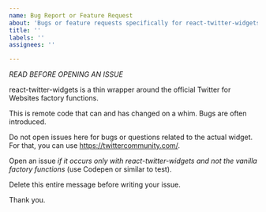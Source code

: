 ```yaml
---
name: Bug Report or Feature Request
about: 'Bugs or feature requests specifically for react-twitter-widgets'
title: ''
labels: ''
assignees: ''

---
```


*READ BEFORE OPENING AN ISSUE*

react-twitter-widgets is a thin wrapper around the official Twitter for Websites factory functions.

This is remote code that can and has changed on a whim. Bugs are often introduced.

Do not open issues here for bugs or questions related to the actual widget. For that, you can use https://twittercommunity.com/.

Open an issue *if it occurs only with react-twitter-widgets and not the vanilla factory functions* (use Codepen or similar to test).

Delete this entire message before writing your issue.

Thank you.
